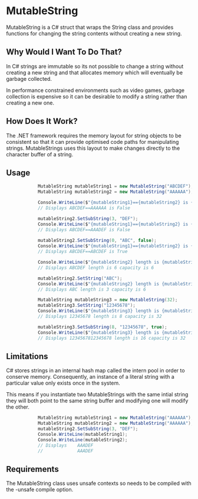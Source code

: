 # MutableString

MutableString is a C# struct that wraps the String class and provides functions for changing the string contents without creating a new string.

## Why Would I Want To Do That?

In C# strings are immutable so its not possible to change a string without creating a new string and that allocates memory which will eventually be garbage collected.

In performance constrained environments such as video games, garbage collection is expensive so it can be desirable to modify a string rather than creating a new one.

## How Does It Work?

The .NET framework requires the memory layout for string objects to be consistent so that it can provide optimised code paths for manipulating strings. MutableStrings uses this layout to make changes directly to the character buffer of a string.

## Usage

```csharp
            MutableString mutableString1 = new MutableString("ABCDEF");
            MutableString mutableString2 = new MutableString("AAAAAA");

            Console.WriteLine($"{mutableString1}=={mutableString2} is {mutableString1 == mutableString2}");
            // Displays ABCDEF==AAAAAA is False

            mutableString2.SetSubString(3, "DEF");
            Console.WriteLine($"{mutableString1}=={mutableString2} is {mutableString1 == mutableString2}");
            // Displays ABCDEF==AAADEF is False
          
            mutableString2.SetSubString(0, "ABC", false);
            Console.WriteLine($"{mutableString1}=={mutableString2} is {mutableString1 == mutableString2}");
            // Displays ABCDEF==ABCDEF is True

            Console.WriteLine($"{mutableString2} length is {mutableString2.Length} capacity is {mutableString2.Capacity}");
            // Displays ABCDEF length is 6 capacity is 6

            mutableString2.SetString("ABC");
            Console.WriteLine($"{mutableString2} length is {mutableString2.Length} capacity is {mutableString2.Capacity}");
            // Displays ABC length is 3 capacity is 6

            MutableString mutableString3 = new MutableString(32);
            mutableString3.SetString("12345678");
            Console.WriteLine($"{mutableString3} length is {mutableString3.Length} capacity is {mutableString3.Capacity}");
            // Displays 12345678 length is 8 capacity is 32

            mutableString3.SetSubString(8, "12345678", true);
            Console.WriteLine($"{mutableString3} length is {mutableString3.Length} capacity is {mutableString3.Capacity}");
            // Displays 1234567812345678 length is 16 capacity is 32
```

## Limitations

C# stores strings in an internal hash map called the intern pool in order to conserve memory. Consequently, an instance of a literal string with a particular value only exists once in the system.

This means if you instantiate two MutableStrings with the same intial string they will both point to the same string buffer and modifying one will modify the other.

```csharp
            MutableString mutableString1 = new MutableString("AAAAAA");
            MutableString mutableString2 = new MutableString("AAAAAA");
            mutableString2.SetSubString(3, "DEF");
            Console.WriteLine(mutableString1);
            Console.WriteLine(mutableString2);
            // Displays    AAADEF
            //             AAADEF

```

## Requirements

The MutableString class uses unsafe contexts so needs to be compiled with the -unsafe compile option.
